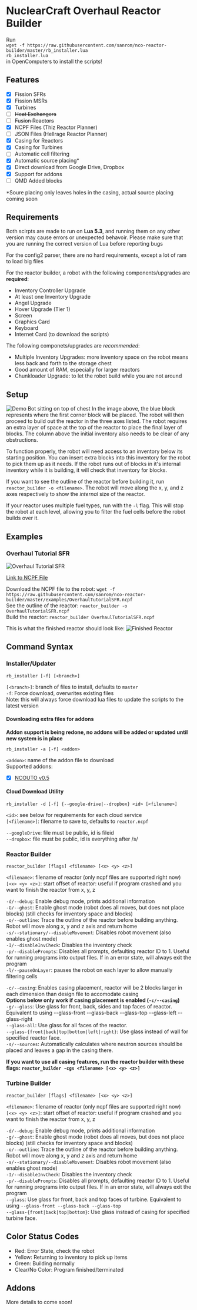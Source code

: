 # NuclearCraft Overhaul Reactor Builder

Run<br>
`wget -f https://raw.githubusercontent.com/sanrom/nco-reactor-builder/master/rb_installer.lua`<br>
`rb_installer.lua`<br>
in OpenComputers to install the scripts!

## Features

- [x] Fission SFRs
- [x] Fission MSRs
- [x] Turbines
- [ ] ~~Heat Exchangers~~
- [ ] ~~Fusion Reactors~~
- [x] NCPF Files (Thiz Reactor Planner)
- [ ] JSON Files (Hellrage Reactor Planner)
- [x] Casing for Reactors
- [x] Casing for Turbines
- [ ] Automatic cell filtering
- [x] Automatic source placing*
- [x] Direct download from Google Drive, Dropbox
- [x] Support for addons
- [ ] QMD Added blocks

*Soure placing only leaves holes in the casing, actual source placing coming soon

## Requirements

Both scirpts are made to run on **Lua 5.3**, and running them on any other version may cause errors or unexpected behavoir. Please make sure that you are running the correct version of Lua before reporting bugs

For the config2 parser, there are no hard requirements, except a lot of ram to load big files

For the reactor builder, a robot with the following components/upgrades are **required**:
- Inventory Controller Upgrade
- At least one Inventory Upgrade
- Angel Upgrade
- Hover Upgrade (Tier 1)
- Screen
- Graphics Card
- Keyboard
- Internet Card (to download the scripts)

The following componets/upgrades are *recommended*:
- Multiple Inventory Upgrades: more inventory space on the robot means less back and forth to the storage chest
- Good amount of RAM, especially for larger reactors
- Chunkloader Upgrade: to let the robot build while you are not around

## Setup

![Demo Bot sitting on top of chest](examples/demobotwithaxes.png)
In the image above, the blue block represents where the first corner block will be placed. The robot will then proceed to build out the reactor in the three axes listed. The robot requires an extra layer of space at the top of the reactor to place the final layer of blocks. The column above the initial inventory also needs to be clear of any obstructions.

To function properly, the robot will need access to an inventory below its starting position. You can insert extra blocks into this inventory for the robot to pick them up as it needs. If the robot runs out of blocks in it's internal inventory while it is building, it will check that inventory for blocks.

If you want to see the outline of the reactor before building it, run `reactor_builder -o <filename>`. The robot will move along the x, y, and z axes respectively to show the *internal* size of the reactor.

If your reactor uses multiple fuel types, run with the `-l` flag. This will stop the robot at each level, allowing you to filter the fuel cells before the robot builds over it.

## Examples

### Overhaul Tutorial SFR

![Overhaul Tutorial SFR](examples/OverhaulTutorialSFR.png)

[Link to NCPF File](examples/OverhaulTutorialSFR.ncpf)

Download the NCPF file to the robot: `wget -f https://raw.githubusercontent.com/sanrom/nco-reactor-builder/master/examples/OverhaulTutorialSFR.ncpf`<br>
See the outline of the reactor: `reactor_builder -o OverhaulTutorialSFR.ncpf`<br>
Build the reactor: `reactor_builder OverhaulTutorialSFR.ncpf`

This is what the finished reactor should look like:
![Finished Reactor](examples/finishedreactor.png)

## Command Syntax

### Installer/Updater

`rb_installer [-f] [<branch>]`

`[<branch>]`: branch of files to install, defaults to `master`<br>
`-f`: Force download, overwrites existing files<br>
Note: this will always force download lua files to update the scripts to the latest version

#### Downloading extra files for addons

**Addon support is being redone, no addons will be added or updated until new system is in place**

`rb_installer -a [-f] <addon>`

`<addon>`: name of the addon file to download<br>
Supported addons:
- [x] [NCOUTO v0.5](https://www.curseforge.com/minecraft/customization/nuclearcraft-overhauled-unrealistic-turbine)

#### Cloud Download Utility

`rb_installer -d [-f] {--google-drive|--dropbox} <id> [<filename>]`

`<id>`: see below for requirements for each cloud service<br>
`[<filename>]`: filename to save to, defaults to `reactor.ncpf`

`--googleDrive`: file must be public, id is fileid<br>
`--dropbox`: file must be public, id is everything after /s/

### Reactor Builder

`reactor_builder [flags] <filename> [<x> <y> <z>]`

`<filename>`: filename of reactor (only ncpf files are supported right now)<br>
`[<x> <y> <z>]`: start offset of reactor: useful if program crashed and you want to finish the reactor from x, y, z

`-d/--debug`: Enable debug mode, prints additional information<br>
`-G/--ghost`: Enable ghost mode (robot does all moves, but does not place blocks) (still checks for inventory space and blocks)<br>
`-o/--outline`: Trace the outline of the reactor before building anything. Robot will move along x, y and z axis and return home<br>
`-s/--stationary/--disableMovement`: Disables robot movement (also enables ghost mode)<br>
`-I/--disableInvCheck`: Disables the inventory check<br>
`-p/--disablePrompts`: Disables all prompts, defaulting reactor ID to 1. Useful for running programs into output files. If in an error state, will always exit the program<br>
`-l/--pauseOnLayer`: pauses the robot on each layer to allow manually filtering cells

`-c/--casing`: Enables casing placement, reactor will be 2 blocks larger in each dimension than design file to accomodate casing<br>
**Options below only work if casing placement is enabled (`-c/--casing`)**<br>
`-g/--glass`: Use glass for front, back, sides and top faces of reactor. Equivalent to using --glass-front --glass-back --glass-top --glass-left --glass-right<br>
`--glass-all`: Use glass for all faces of the reactor.<br>
`--glass-{front|back|top|bottom|left|right}`: Use glass instead of wall for specified reactor face.<br>
`-s/--sources`: Automatically calculates where neutron sources should be placed and leaves a gap in the casing there.<br>

**If you want to use all casing features, run the reactor builder with these flags: `reactor_builder -cgs <filename> [<x> <y> <z>]`**

### Turbine Builder

`reactor_builder [flags] <filename> [<x> <y> <z>]`

`<filename>`: filename of reactor (only ncpf files are supported right now)<br>
`[<x> <y> <z>]`: start offset of reactor: useful if program crashed and you want to finish the reactor from x, y, z

`-d/--debug`: Enable debug mode, prints additional information<br>
`-g/--ghost`: Enable ghost mode (robot does all moves, but does not place blocks) (still checks for inventory space and blocks)<br>
`-o/--outline`: Trace the outline of the reactor before building anything. Robot will move along x, y and z axis and return home<br>
`-s/--stationary/--disableMovement`: Disables robot movement (also enables ghost mode)<br>
`-I/--disableInvCheck`: Disables the inventory check<br>
`-p/--disablePrompts`: Disables all prompts, defaulting reactor ID to 1. Useful for running programs into output files. If in an error state, will always exit the program<br>
`--glass`: Use glass for front, back and top faces of turbine. Equivalent to using `--glass-front --glass-back --glass-top`<br>
`--glass-{front|back|top|bottom}`: Use glass instead of casing for specified turbine face.

## Color Status Codes

- Red: Error State, check the robot
- Yellow: Returning to inventory to pick up items
- Green: Building normally
- Clear/No Color: Program finished/terminated

## Addons

More details to come soon!